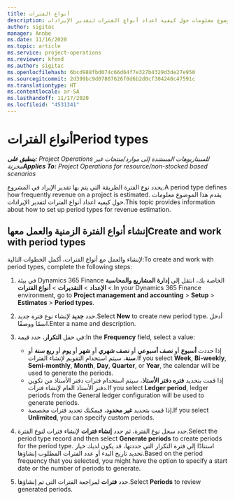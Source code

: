 ```yaml
---
title: أنواع الفترات
description: يقدم هذا الموضوع معلومات حول كيفيه اعداد أنواع الفترات لتقدير الإيرادات.
author: sigitac
manager: Annbe
ms.date: 11/16/2020
ms.topic: article
ms.service: project-operations
ms.reviewer: kfend
ms.author: sigitac
ms.openlocfilehash: 6bcd988fbd074c66d64f7e327b4329d3de27e950
ms.sourcegitcommit: 2d399bc9d07807626f0d6b2d0cf304240c47591c
ms.translationtype: HT
ms.contentlocale: ar-SA
ms.lasthandoff: 11/17/2020
ms.locfileid: "4531341"
---
```

# <a name="period-types"></a><span data-ttu-id="a4e90-103">أنواع الفترات</span><span class="sxs-lookup"><span data-stu-id="a4e90-103">Period types</span></span>

<span data-ttu-id="a4e90-104">_**ينطبق على:** Project Operations للسيناريوهات المستندة إلى موارد/منتجات غير مخزنة‬_</span><span class="sxs-lookup"><span data-stu-id="a4e90-104">_**Applies To:** Project Operations for resource/non-stocked based scenarios_</span></span>

<span data-ttu-id="a4e90-105">يحدد نوع الفترة الطريقة التي يتم بها تقدير الإيراد في المشروع.</span><span class="sxs-lookup"><span data-stu-id="a4e90-105">A period type defines how frequently revenue on a project is estimated.</span></span> <span data-ttu-id="a4e90-106">يقدم هذا الموضوع معلومات حول كيفيه اعداد أنواع الفترات لتقدير الإيرادات.</span><span class="sxs-lookup"><span data-stu-id="a4e90-106">This topic provides information about how to set up period types for revenue estimation.</span></span> 

## <a name="create-and-work-with-period-types"></a><span data-ttu-id="a4e90-107">إنشاء أنواع الفترة الزمنية والعمل معها</span><span class="sxs-lookup"><span data-stu-id="a4e90-107">Create and work with period types</span></span>
<span data-ttu-id="a4e90-108">لإنشاء والعمل مع أنواع الفترات، أكمل الخطوات التالية:</span><span class="sxs-lookup"><span data-stu-id="a4e90-108">To create and work with period types, complete the following steps:</span></span>

1. <span data-ttu-id="a4e90-109">في بيئة Dynamics 365 Finance الخاصة بك، انتقل إلى **إدارة المشاريع والمحاسبة** > **الإعداد** > **التقديرات** > **أنواع الفترات**.</span><span class="sxs-lookup"><span data-stu-id="a4e90-109">In your Dynamics 365 Finance environment, go to **Project management and accounting** > **Setup** > **Estimates** > **Period types**.</span></span>
2. <span data-ttu-id="a4e90-110">حدد **جديد** لإنشاء نوع فترة جديد.</span><span class="sxs-lookup"><span data-stu-id="a4e90-110">Select **New** to create new period type.</span></span> <span data-ttu-id="a4e90-111">أدخل اسمًا ووصفًا.</span><span class="sxs-lookup"><span data-stu-id="a4e90-111">Enter a name and description.</span></span>
3. <span data-ttu-id="a4e90-112">في حقل **التكرار**، حدد قيمة:</span><span class="sxs-lookup"><span data-stu-id="a4e90-112">In the **Frequency** field, select a value:</span></span>

    - <span data-ttu-id="a4e90-113">إذا حددت **أسبوع** أو **نصف أسبوعي** أو **نصف شهري** أو **شهر** أو **يوم** أو **ربع سنة** أو **سنة**، سيتم استخدام التقويم لإنشاء الفترات.</span><span class="sxs-lookup"><span data-stu-id="a4e90-113">If you select **Week**, **Bi-weekly**, **Semi-monthly**, **Month**, **Day**, **Quarter**, or **Year**, the calendar will be used to generate the periods.</span></span> 
    - <span data-ttu-id="a4e90-114">إذا قمت بتحديد **فتره دفتر الأستاذ**، سيتم استخدام فترات دفتر الأستاذ من تكوين دفتر الأستاذ العام لإنشاء فترات.</span><span class="sxs-lookup"><span data-stu-id="a4e90-114">If you select **Ledger period**, ledger periods from the General ledger configuration will be used to generate periods.</span></span>
    - <span data-ttu-id="a4e90-115">إذا قمت بتحديد **غير محدود**، فيمكنك تحديد فترات مخصصة.</span><span class="sxs-lookup"><span data-stu-id="a4e90-115">If you select **Unlimited**, you can specify custom periods.</span></span>
4. <span data-ttu-id="a4e90-116">حدد سجل نوع الفترة، ثم حدد **إنشاء فترات** لإنشاء فترات لنوع الفترة.</span><span class="sxs-lookup"><span data-stu-id="a4e90-116">Select the period type record and then select **Generate periods** to create periods for the period type.</span></span> <span data-ttu-id="a4e90-117">استنادًا إلى فترة التكرار التي حددتها، قد يكون لديك خيار تحديد تاريخ البدء أو عدد الفترات المطلوب إنشاؤها.</span><span class="sxs-lookup"><span data-stu-id="a4e90-117">Based on the period frequency that you selected, you might have the option to specify a start date or the number of periods to generate.</span></span>
5. <span data-ttu-id="a4e90-118">حدد **فترات** لمراجعة الفترات التي تم إنشاؤها.</span><span class="sxs-lookup"><span data-stu-id="a4e90-118">Select **Periods** to review generated periods.</span></span>

